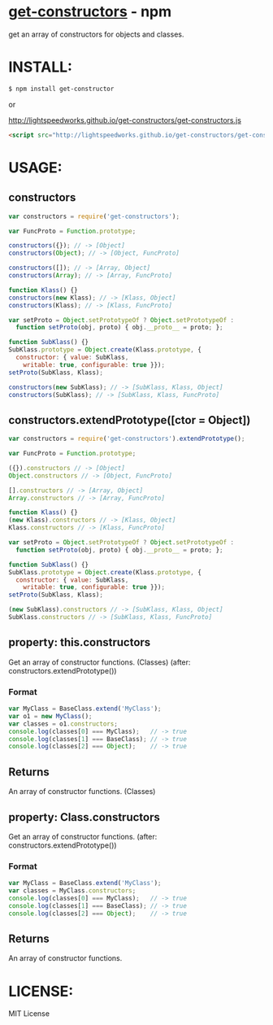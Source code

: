 [get-constructors](https://www.npmjs.org/package/get-constructors) - npm
====

get an array of constructors for objects and classes.

# INSTALL:

```bash
$ npm install get-constructor
```

or

http://lightspeedworks.github.io/get-constructors/get-constructors.js

```html
<script src="http://lightspeedworks.github.io/get-constructors/get-constructors.js"></script>
```

# USAGE:

## constructors

```js
var constructors = require('get-constructors');

var FuncProto = Function.prototype;

constructors({}); // -> [Object]
constructors(Object); // -> [Object, FuncProto]

constructors([]); // -> [Array, Object]
constructors(Array); // -> [Array, FuncProto]

function Klass() {}
constructors(new Klass); // -> [Klass, Object]
constructors(Klass); // -> [Klass, FuncProto]

var setProto = Object.setPrototypeOf ? Object.setPrototypeOf :
  function setProto(obj, proto) { obj.__proto__ = proto; };

function SubKlass() {}
SubKlass.prototype = Object.create(Klass.prototype, {
  constructor: { value: SubKlass,
    writable: true, configurable: true }});
setProto(SubKlass, Klass);

constructors(new SubKlass); // -> [SubKlass, Klass, Object]
constructors(SubKlass); // -> [SubKlass, Klass, FuncProto]
```

## constructors.extendPrototype([ctor = Object])

```js
var constructors = require('get-constructors').extendPrototype();

var FuncProto = Function.prototype;

({}).constructors // -> [Object]
Object.constructors // -> [Object, FuncProto]

[].constructors // -> [Array, Object]
Array.constructors // -> [Array, FuncProto]

function Klass() {}
(new Klass).constructors // -> [Klass, Object]
Klass.constructors // -> [Klass, FuncProto]

var setProto = Object.setPrototypeOf ? Object.setPrototypeOf :
  function setProto(obj, proto) { obj.__proto__ = proto; };

function SubKlass() {}
SubKlass.prototype = Object.create(Klass.prototype, {
  constructor: { value: SubKlass,
    writable: true, configurable: true }});
setProto(SubKlass, Klass);

(new SubKlass).constructors // -> [SubKlass, Klass, Object]
SubKlass.constructors // -> [SubKlass, Klass, FuncProto]
```

## property: this.constructors

  Get an array of constructor functions. (Classes)
  (after: constructors.extendPrototype())

### Format

```js
var MyClass = BaseClass.extend('MyClass');
var o1 = new MyClass();
var classes = o1.constructors;
console.log(classes[0] === MyClass);   // -> true
console.log(classes[1] === BaseClass); // -> true
console.log(classes[2] === Object);    // -> true
```

## Returns

  An array of constructor functions. (Classes)

## property: Class.constructors

  Get an array of constructor functions.
  (after: constructors.extendPrototype())

### Format

```js
var MyClass = BaseClass.extend('MyClass');
var classes = MyClass.constructors;
console.log(classes[0] === MyClass);   // -> true
console.log(classes[1] === BaseClass); // -> true
console.log(classes[2] === Object);    // -> true
```

## Returns

  An array of constructor functions.


# LICENSE:

  MIT License

